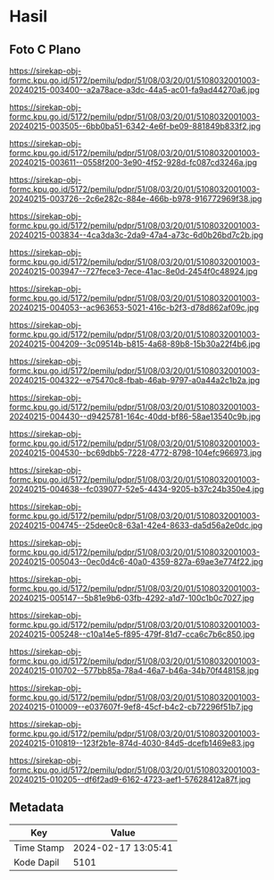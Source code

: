 # Hasil

## Foto C Plano

https://sirekap-obj-formc.kpu.go.id/5172/pemilu/pdpr/51/08/03/20/01/5108032001003-20240215-003400--a2a78ace-a3dc-44a5-ac01-fa9ad44270a6.jpg

https://sirekap-obj-formc.kpu.go.id/5172/pemilu/pdpr/51/08/03/20/01/5108032001003-20240215-003505--6bb0ba51-6342-4e6f-be09-881849b833f2.jpg

https://sirekap-obj-formc.kpu.go.id/5172/pemilu/pdpr/51/08/03/20/01/5108032001003-20240215-003611--0558f200-3e90-4f52-928d-fc087cd3246a.jpg

https://sirekap-obj-formc.kpu.go.id/5172/pemilu/pdpr/51/08/03/20/01/5108032001003-20240215-003726--2c6e282c-884e-466b-b978-916772969f38.jpg

https://sirekap-obj-formc.kpu.go.id/5172/pemilu/pdpr/51/08/03/20/01/5108032001003-20240215-003834--4ca3da3c-2da9-47a4-a73c-6d0b26bd7c2b.jpg

https://sirekap-obj-formc.kpu.go.id/5172/pemilu/pdpr/51/08/03/20/01/5108032001003-20240215-003947--727fece3-7ece-41ac-8e0d-2454f0c48924.jpg

https://sirekap-obj-formc.kpu.go.id/5172/pemilu/pdpr/51/08/03/20/01/5108032001003-20240215-004053--ac963653-5021-416c-b2f3-d78d862af09c.jpg

https://sirekap-obj-formc.kpu.go.id/5172/pemilu/pdpr/51/08/03/20/01/5108032001003-20240215-004209--3c09514b-b815-4a68-89b8-15b30a22f4b6.jpg

https://sirekap-obj-formc.kpu.go.id/5172/pemilu/pdpr/51/08/03/20/01/5108032001003-20240215-004322--e75470c8-fbab-46ab-9797-a0a44a2c1b2a.jpg

https://sirekap-obj-formc.kpu.go.id/5172/pemilu/pdpr/51/08/03/20/01/5108032001003-20240215-004430--d9425781-164c-40dd-bf86-58ae13540c9b.jpg

https://sirekap-obj-formc.kpu.go.id/5172/pemilu/pdpr/51/08/03/20/01/5108032001003-20240215-004530--bc69dbb5-7228-4772-8798-104efc966973.jpg

https://sirekap-obj-formc.kpu.go.id/5172/pemilu/pdpr/51/08/03/20/01/5108032001003-20240215-004638--fc039077-52e5-4434-9205-b37c24b350e4.jpg

https://sirekap-obj-formc.kpu.go.id/5172/pemilu/pdpr/51/08/03/20/01/5108032001003-20240215-004745--25dee0c8-63a1-42e4-8633-da5d56a2e0dc.jpg

https://sirekap-obj-formc.kpu.go.id/5172/pemilu/pdpr/51/08/03/20/01/5108032001003-20240215-005043--0ec0d4c6-40a0-4359-827a-69ae3e774f22.jpg

https://sirekap-obj-formc.kpu.go.id/5172/pemilu/pdpr/51/08/03/20/01/5108032001003-20240215-005147--5b81e9b6-03fb-4292-a1d7-100c1b0c7027.jpg

https://sirekap-obj-formc.kpu.go.id/5172/pemilu/pdpr/51/08/03/20/01/5108032001003-20240215-005248--c10a14e5-f895-479f-81d7-cca6c7b6c850.jpg

https://sirekap-obj-formc.kpu.go.id/5172/pemilu/pdpr/51/08/03/20/01/5108032001003-20240215-010702--577bb85a-78a4-46a7-b46a-34b70f448158.jpg

https://sirekap-obj-formc.kpu.go.id/5172/pemilu/pdpr/51/08/03/20/01/5108032001003-20240215-010009--e037607f-9ef8-45cf-b4c2-cb72296f51b7.jpg

https://sirekap-obj-formc.kpu.go.id/5172/pemilu/pdpr/51/08/03/20/01/5108032001003-20240215-010819--123f2b1e-874d-4030-84d5-dcefb1469e83.jpg

https://sirekap-obj-formc.kpu.go.id/5172/pemilu/pdpr/51/08/03/20/01/5108032001003-20240215-010205--df6f2ad9-6162-4723-aef1-57628412a87f.jpg


## Metadata

| Key        | Value               |
| ---------- | ------------------- |
| Time Stamp | 2024-02-17 13:05:41 |
| Kode Dapil | 5101                |



